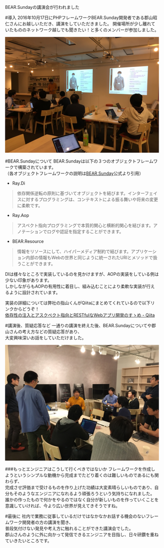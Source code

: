BEAR.Sundayの講演会が行われました

#導入
2016年10月17日にPHPフレームワークBEAR.Sunday開発者である郡山昭仁さんにお越しいただき、講演をしていただきました。
開催場所が少し離れていたもののネットワーク越しでも聞きたい！と多くのメンバーが参加しました。

![lecture](blogs/20161111-bearsunday/lecture.jpg)

#BEAR.Sundayについて
BEAR.Sundayは以下の３つのオブジェクトフレームワークで構築されています。  
（各オブジェクトフレームワークの説明は[BEAR.Sunday](http://bearsunday.github.io/manuals/1.0/ja/index.html)公式より引用）

- Ray.Di
>依存関係逆転の原則に基づいてオブジェクトを結びます。インターフェイスに対するプログラミングは、コンテキストによる振る舞いや将来の変更に柔軟です。
- Ray.Aop
>アスペクト指向プログラミングで本質的関心と横断的関心を結びます。アノテーションでログや認証を指定することができます。
- BEAR.Resource
>情報をリソースにして、ハイパーメディア制約で結びます。アプリケーション内部の情報もWebの世界と同じように統一されたURIとメソッドで扱うことができます。

DIは様々なところで実装しているのを見かけますが、AOPの実装をしている例は少ない印象があります。  
しかしながらもAOPの有用性に着目し、組み込むことにより柔軟な実装が行えるように設計されています。

実装の詳細については弊社の指山くんがQiitaにまとめてくれているので以下リンクからどうぞ！  
[依存性の注入とアスクペクト指向とRESTfulなWebアプリ開発のすゝめ - Qiita](http://qiita.com/sashiyama/items/50c9239f83ad56cdf56f)

#講演後、質疑応答など
一通りの講演を終えた後、BEAR.Sundayについてや郡山さんの考え方などの質疑応答があり、  
大変興味深いお話をしていただけました。

![after](blogs/20161111-bearsunday/after.jpg)

###もっとエンジニアはこうして行くべきではないか
フレームワークを作成しようというシンプルな動機から完成までたどり着くのは難しいものであるにも関わらず、  
完成させ評価まで受けるものを作り上げた功績は大変素晴らしいものであり、自分もそのようなエンジニアになれるよう頑張ろうという気持ちになれました。  
誰かの作ったもので何かをやるのではなく自分が新しいものを作っていくことを意識していければ、今より広い世界が見えてきそうですね。


#最後に
社内で業務に従事しているだけではなかなかお話する機会のないフレームワーク開発者の方の講演を聞き、  
普段気付けない発見や考え方に触れることができた講演会でした。  
郡山さんのように外に向かって発信できるエンジニアを目指し、日々研鑽を重ねていきたいところです。